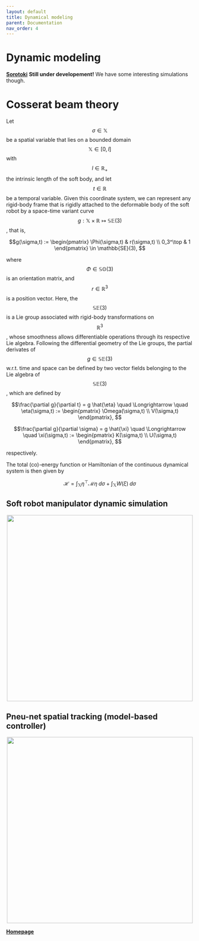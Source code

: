 ```yaml
---
layout: default
title: Dynamical modeling
parent: Documentation
nav_order: 4
---
```


<script src="https://cdn.mathjax.org/mathjax/latest/MathJax.js?config=TeX-AMS-MML_HTMLorMML" type="text/javascript"></script> 

# Dynamic modeling 
[**Sorotoki**](https://bjcaasenbrood.github.io/SorotokiCode/) **Still under developement!** We have some interesting simulations though.


# Cosserat beam theory 
Let $$\sigma \in \mathbb{X}$$ be a spatial variable that lies on a bounded domain $$\mathbb{X} \in [0,l]$$ with $$l \in \mathbb{R}_+ $$ the intrinsic length of the soft body, and let $$t \in \mathbb{R}$$ be a temporal variable. Given this coordinate system, we can represent any rigid-body frame that is rigidly attached to the deformable body of the soft robot by a space-time variant curve $$g : \mathbb{X} \times \mathbb{R} \mapsto \mathbb{SE}(3)$$, that is,

$$g(\sigma,t) := \begin{pmatrix} \Phi(\sigma,t) & r(\sigma,t) \\ 0_3^\top & 1 \end{pmatrix} \in \mathbb{SE}(3),
$$

where $$\Phi \in \mathbb{SO}(3)$$ is an orientation matrix, and $$r\in \mathbb{R}^3$$ is a position vector. Here, the $$\mathbb{SE}(3)$$ is a Lie group associated with rigid-body transformations on $$\mathbb{R}^3$$, whose smoothness allows differentiable operations through its respective Lie algebra. Following the differential geometry of the Lie groups, the partial derivates of $$g \in \mathbb{SE}(3)$$ w.r.t. time and space can be defined by two vector fields belonging to the Lie algebra of $$\mathbb{SE}(3)$$, which are defined by

$$\frac{\partial g}{\partial t} = g \hat{\eta} \quad \Longrightarrow \quad \eta(\sigma,t) := \begin{pmatrix} \Omega(\sigma,t) \\  V(\sigma,t) \end{pmatrix},
$$

$$\frac{\partial g}{\partial \sigma} = g \hat{\xi} \quad \Longrightarrow \quad \xi(\sigma,t) := \begin{pmatrix} K(\sigma,t) \\  U(\sigma,t) \end{pmatrix},
$$

respectively. 

The total (co)-energy function or Hamiltonian of the continuous dynamical system is then given by

$$ \mathcal{H} = \int_\mathbb{X} \eta^\top \mathcal{M} \eta \; d\sigma + \int_\mathbb{X} W(\xi) \; d\sigma$$

## Soft robot manipulator dynamic simulation
<div align="center"> <img src="./img/SoftArm.gif" width="500"> </div>

## Pneu-net spatial tracking (model-based controller)
<div align="center"> <img src="./img/Pneunet_tracking.gif" width="500"> </div>

[**Homepage**](https://bjcaasenbrood.github.io/SorotokiCode/)
